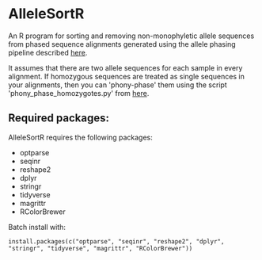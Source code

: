 # AlleleSortR
An R program for sorting and removing non-monophyletic allele sequences from phased sequence alignments generated using the allele phasing pipeline described [here](https://github.com/hkore1/TargetAllelePhasing/tree/main).

It assumes that there are two allele sequences for each sample in every alignment. If homozygous sequences are treated as single sequences in your alignments, then you can 'phony-phase' them using the script 'phony_phase_homozygotes.py' from [here](https://github.com/hkore1/python_scripts/blob/main/phony_phase_homozygotes.py).

## Required packages:
AlleleSortR requires the following packages:
* optparse
* seqinr
* reshape2
* dplyr
* stringr
* tidyverse
* magrittr
* RColorBrewer

Batch install with:

`install.packages(c("optparse", "seqinr", "reshape2", "dplyr", "stringr", "tidyverse", "magrittr", "RColorBrewer"))`
